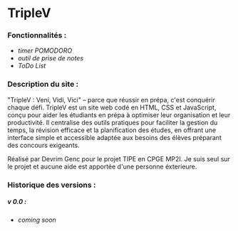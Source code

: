 # TripleV 

### Fonctionnalités : 
- *timer POMODORO*
- *outil de prise de notes*
- *ToDo List*

### Description du site : 
"TripleV : Veni, Vidi, Vici" – parce que réussir en prépa, c'est conquérir chaque défi. TripleV est un site web codé en HTML, CSS et JavaScript, conçu pour aider les étudiants en prépa à optimiser leur organisation et leur productivité. Il centralise des outils pratiques pour faciliter la gestion du temps, la révision efficace et la planification des études, en offrant une interface simple et accessible adaptée aux besoins des élèves préparant des concours exigeants.

Réalisé par Devrim Genc pour le projet TIPE en CPGE MP2I. Je suis seul sur le projet et aucune aide est apportée d'une personne éxterieure.

### Historique des versions : 
##### v 0.0 :
- *coming soon*